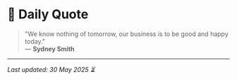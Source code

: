 # 📜 Daily Quote

> "We know nothing of tomorrow, our business is to be good and happy today."  
> — **Sydney Smith**

---

_Last updated: 30 May 2025 ⏳_
